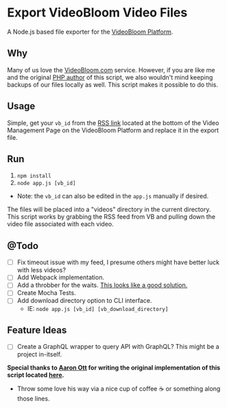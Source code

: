# Export VideoBloom Video Files
A Node.js based file exporter for the [VideoBloom Platform](VideoBloom.com).

## Why
Many of us love the [VideoBloom.com](http://videobloom.com) service. However, if you are like me and the original [PHP author](https://twitter.com/aaronott) of this script, we also wouldn't mind keeping backups of our files locally as well. This script makes it possible to do this.

## Usage
Simple, get your `vb_id` from the [RSS link](https://my.videobloom.com/videos) located at the bottom of the Video Management Page on the VideoBloom Platform and replace it in the export file.

## Run
1. `npm install`
2. `node app.js [vb_id]`
  - Note: the `vb_id` can also be edited in the `app.js` manually if desired.

The files will be placed into a "videos" directory in the current directory. This script works by grabbing the RSS feed from VB and pulling down the video file associated with each video.

## @Todo
- [ ] Fix timeout issue with my feed, I presume others might have better luck with less videos? 
- [ ] Add Webpack implementation.
- [ ] Add a throbber for the waits. [This looks like a good solution.](https://www.npmjs.com/package/cli-spinner)
- [ ] Create Mocha Tests.
- [ ] Add download directory option to CLI interface.
  - IE: `node app.js [vb_id] [vb_download_directory]`

## Feature Ideas
- [ ] Create a GraphQL wrapper to query API with GraphQL? This might be a project in-itself. 

**Special thanks to [Aaron Ott](https://twitter.com/aaronott) for writing the original implementation of this script located [here](https://github.com/aaronott/vb_export).**
- Throw some love his way via a nice cup of coffee ☕️ or something along those lines.
